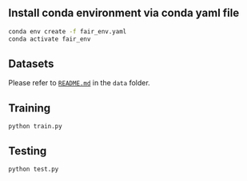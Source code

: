 ## Install conda environment via conda yaml file
```bash
conda env create -f fair_env.yaml
conda activate fair_env
```

## Datasets
Please refer to [`README.md`](./data/README.md) in the `data` folder.


## Training

```
python train.py
```

## Testing

```
python test.py
```


